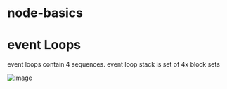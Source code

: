# node-basics

# event Loops

event loops contain 4 sequences.
event loop stack is set of 4x block sets

![image](https://user-images.githubusercontent.com/75485255/188318113-e3f76580-6e9d-4287-beab-515adea45cbe.png)
